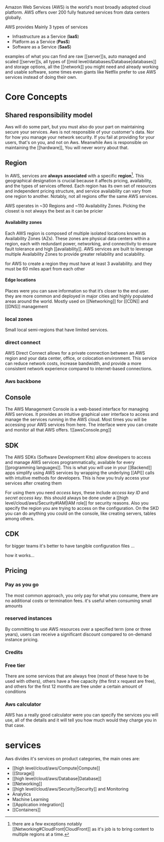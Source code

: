 Amazon Web Services (AWS) is the world's most broadly adopted cloud platform. AWS offers over 200 fully featured services from data centers globally.

AWS provides Mainly 3 types of services
- Infrastructure as a Service (**IaaS**) 
- Platform as a Service (**PasS**)
- Software as a Service (**SaaS**)

examples of what you can find are raw [[server]]s, auto managed and scaled [[server]]s, all types of [[mid level/databases/Database|databases]] and storage options, all the [[network]] you might need and already working and usable software, some times even giants like Netflix prefer to use AWS services instead of doing their own.

# Core Concepts
## Shared responsibility model

Aws will do some part, but you must also do your part on maintaining secure your services. Aws is not responsible of your customer's data. Nor for how you manage your network security. If you fail at providing for your users, that's on you, and not on Aws. Meanwhile Aws is responsible on maintaining the [[hardware]], You will never worry about that.
## Region
In AWS, services are **always** **associated** with a specific **region**[^1]. This geographical designation is crucial because it affects pricing, availability, and the types of services offered. Each region has its own set of resources and independent pricing structure, and service availability can vary from one region to another. Notably, not all regions offer the same AWS services.


[^1]: there are a few exceptions notably [[Networking#CloudFront|CloudFront]] as it's job is to bring content to multiple regions at a time.

AWS operates in ~30 Regions and  ~110 Availability Zones. Picking the closest is not always the best as it can be pricier
#### Availability zones
Each AWS region is composed of multiple isolated locations known as Availability Zones (AZs). These zones are physical data centers within a region, each with redundant power, networking, and connectivity to ensure fault tolerance and high [[availability]]. AWS services are built to leverage multiple Availability Zones to provide greater reliability and scalability.

for AWS to create a region they must have at least 3 availability. and they must be 60 miles apart from each other 
#### Edge locations
Places were you can save information so that it’s closer to the end user. they are more common and deployed in major cities and highly populated areas around the world. Mostly used on [[Networking]] for [[CDN]] and [[DNS]] management
### local zones
Small local semi-regions that have limited services.
### direct connect
AWS Direct Connect allows for a private connection between an AWS region and your data center, office, or colocation environment. This service can reduce network costs, increase bandwidth, and provide a more consistent network experience compared to internet-based connections.
### Aws backbone
## Console
The AWS Management Console is a web-based interface for managing AWS services. It provides an intuitive graphical user interface to access and manage the services running in the AWS cloud. Most times you will be accessing your AWS services from here. The interface were you can create and monitor all that AWS offers. ![[awsConsole.png]]
## SDK
The AWS SDKs (Software Development Kits) allow developers to access and manage AWS services programmatically, available for every [[programming languages]]. This is what you will use in your [[Backend]] apps simplify using AWS services by wrapping the underlying [[API]] calls with intuitive methods for developers. This is how you truly access your services after creating them

For using them you need *access keys*, these include *access key ID* and *secret access key*.  this should always be done under a [[high level/cloud/aws/Security#IAM|IAM role]] for security reasons. Also you specify the region you are trying to access on the configuration. On the SKD you can do anything you could on the console, like creating servers, tables among others.

## CDK
for bigger teams it's better to have tangible configuration files ...

how it works...
## Pricing
### Pay as you go
The most common approach, you only pay for what you consume, there are no additional costs or termination fees. it's useful when consuming small amounts
### reserved instances
By committing to use AWS resources over a specified term (one or three years), users can receive a significant discount compared to on-demand instance pricing.
### Credits
### Free tier
There are some services that are always free (most of these have to be used with others), others have a free capacity (the first x request are free), and others for the first 12 months are free under a certain amount of conditions
### Aws calculator
AWS has a really good calculator were you can specify the services you will use, all of the details and it will tell you how much would they charge you in that case. 
# services
Aws divides it's services on product categories, the main ones are:
- [[high level/cloud/aws/Compute|Compute]]
- [[Storage]]
- [[high level/cloud/aws/Database|Database]]
- [[Networking]]
- [[high level/cloud/aws/Security|Security]] and Monitoring
- Analytics
- Machine Learning
- [[Application integration]]
- [[Containers]]

